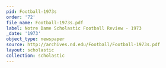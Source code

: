 ```yaml
---
pid: Football-1973s
order: '72'
file_name: Football-1973s.pdf
label: Notre Dame Scholastic Football Review - 1973
_date: '1973'
object_type: newspaper
source: http://archives.nd.edu/Football/Football-1973s.pdf
layout: scholastic
collection: scholastic
---
```

